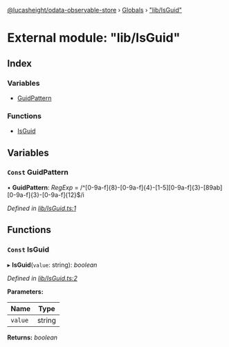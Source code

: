 [@lucasheight/odata-observable-store](../README.md) › [Globals](../globals.md) › ["lib/IsGuid"](_lib_isguid_.md)

# External module: "lib/IsGuid"

## Index

### Variables

* [GuidPattern](_lib_isguid_.md#const-guidpattern)

### Functions

* [IsGuid](_lib_isguid_.md#const-isguid)

## Variables

### `Const` GuidPattern

• **GuidPattern**: *RegExp* =  /^[0-9a-f]{8}-[0-9a-f]{4}-[1-5][0-9a-f]{3}-[89ab][0-9a-f]{3}-[0-9a-f]{12}$/i

*Defined in [lib/IsGuid.ts:1](https://github.com/lucasheight/odata-observable-store/blob/e88d55f9/projects/odata-observable-store/src/lib/IsGuid.ts#L1)*

## Functions

### `Const` IsGuid

▸ **IsGuid**(`value`: string): *boolean*

*Defined in [lib/IsGuid.ts:2](https://github.com/lucasheight/odata-observable-store/blob/e88d55f9/projects/odata-observable-store/src/lib/IsGuid.ts#L2)*

**Parameters:**

Name | Type |
------ | ------ |
`value` | string |

**Returns:** *boolean*
